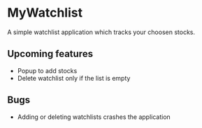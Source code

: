 # MyWatchlist
 A simple watchlist application which tracks your choosen stocks.
 
 ## Upcoming features
 * Popup to add stocks
 * Delete watchlist only if the list is empty

## Bugs
* Adding or deleting watchlists crashes the application

